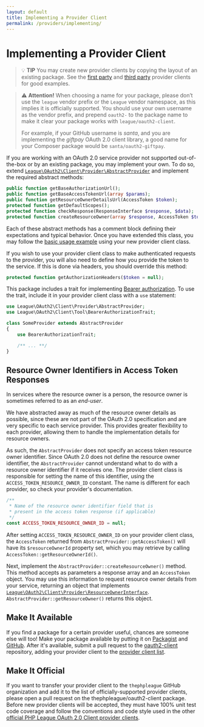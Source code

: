 ```yaml
---
layout: default
title: Implementing a Provider Client
permalink: /providers/implementing/
---
```


Implementing a Provider Client
==============================

> 💡 **TIP** You may create new provider clients by copying the layout of an existing package. See the [first party](/docs/providers/league.md) and [third party](/docs/providers/thirdparty.md) provider clients for good examples.

> ⚠️ **Attention!** When choosing a name for your package, please don’t use the `league` vendor prefix or the `League` vendor namespace, as this implies it is officially supported. You should use your own username as the vendor prefix, and prepend `oauth2-` to the package name to make it clear your package works with `league/oauth2-client`.
>
> For example, if your GitHub username is *santa*, and you are implementing the *giftpay* OAuth 2.0 client library, a good name for your Composer package would be `santa/oauth2-giftpay`.

If you are working with an OAuth 2.0 service provider not supported out-of-the-box or by an existing package, you may implement your own. To do so, extend [`League\OAuth2\Client\Provider\AbstractProvider`](https://github.com/thephpleague/oauth2-client/blob/master/src/Provider/AbstractProvider.php) and implement the required abstract methods:

```php
public function getBaseAuthorizationUrl();
public function getBaseAccessTokenUrl(array $params);
public function getResourceOwnerDetailsUrl(AccessToken $token);
protected function getDefaultScopes();
protected function checkResponse(ResponseInterface $response, $data);
protected function createResourceOwner(array $response, AccessToken $token);
```

Each of these abstract methods has a comment block defining their expectations and typical behavior. Once you have extended this class, you may follow the [basic usage example](/usage/) using your new provider client class.

If you wish to use your provider client class to make authenticated requests to the provider, you will also need to define how you provide the token to the service. If this is done via headers, you should override this method:

```php
protected function getAuthorizationHeaders($token = null);
```

This package includes a trait for implementing [Bearer authorization](https://tools.ietf.org/html/rfc6750). To use the trait, include it in your provider client class with a `use` statement:

```php
use League\OAuth2\Client\Provider\AbstractProvider;
use League\OAuth2\Client\Tool\BearerAuthorizationTrait;

class SomeProvider extends AbstractProvider
{
    use BearerAuthorizationTrait;

    /** ... **/
}
```

Resource Owner Identifiers in Access Token Responses
-----------------------------------------------------

In services where the resource owner is a person, the resource owner is sometimes referred to as an *end-user*.

We have abstracted away as much of the resource owner details as possible, since these are not part of the OAuth 2.0 specification and are very specific to each service provider. This provides greater flexibility to each provider, allowing them to handle the implementation details for resource owners.

As such, the `AbstractProvider` does not specify an access token resource owner identifier. Since OAuth 2.0 does not define the resource owner identifier, the `AbstractProvider` cannot understand what to do with a resource owner identifier if it receives one. The provider client class is responsible for setting the name of this identifier, using the `ACCESS_TOKEN_RESOURCE_OWNER_ID` constant. The name is different for each provider, so check your provider's documentation.

```php
/**
 * Name of the resource owner identifier field that is
 * present in the access token response (if applicable)
 */
const ACCESS_TOKEN_RESOURCE_OWNER_ID = null;
```

After setting `ACCESS_TOKEN_RESOURCE_OWNER_ID` on your provider client class, the `AccessToken` returned from `AbstractProvider::getAccessToken()` will have its `$resourceOwnerId` property set, which you may retrieve by calling `AccessToken::getResourceOwnerId()`.

Next, implement the `AbstractProvider::createResourceOwner()` method. This method accepts as parameters a response array and an `AccessToken` object. You may use this information to request resource owner details from your service, returning an object that implements [`League\OAuth2\Client\Provider\ResourceOwnerInterface`](https://github.com/thephpleague/oauth2-client/blob/master/src/Provider/ResourceOwnerInterface.php). `AbstractProvider::getResourceOwner()` returns this object.

Make It Available
------------------

If you find a package for a certain provider useful, chances are someone else will too! Make your package available by putting it on [Packagist](https://packagist.org) and [GitHub](https://github.com). After it's available, submit a pull request to the [oauth2-client](https://github.com/thephpleague/oauth2-client) repository, adding your provider client to the [provider client list](https://github.com/thephpleague/oauth2-client/blob/master/docs/providers/thirdparty.md).

Make It Official
----------------

If you want to transfer your provider client to the `thephpleague` GitHub organization and add it to the list of officially-supported provider clients, please open a pull request on the thephpleague/oauth2-client package. Before new provider clients will be accepted, they must have 100% unit test code coverage and follow the conventions and code style used in the other [official PHP League OAuth 2.0 Client provider clients](/providers/league/).
